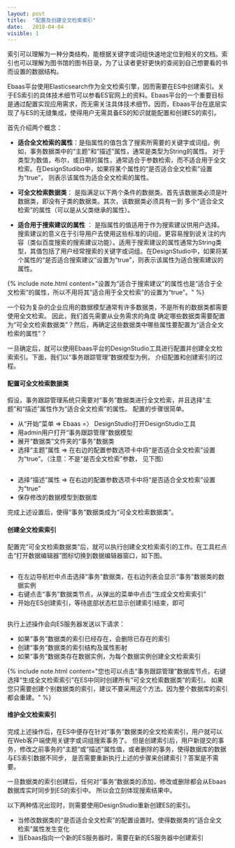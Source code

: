```yaml
---
layout: post
title:  "配置及创建全文检索索引"
date:   2018-04-04
visible: 1
---
```


索引可以理解为一种分类结构，能根据关键字或词组快速地定位到相关的文档。索引也可以理解为图书馆的图书目录，为了让读者更好更快的查阅到自己想要看的书而设置的数据结构。

Ebaas平台使用Elasticsearch作为全文检索引擎，因而需要在ES中创建索引。关于ES索引的具体技术细节可以参看ES官网上的资料。Ebaas平台的一个重要目标是通过配置实现应用需求，而无需关注具体技术细节。因而，Ebaas平台在底层实现了与ES的无缝集成，使得用户无需具备ES的知识就能配置和创建ES的索引。

首先介绍两个概念：

* <b>适合全文检索的属性</b>：是指属性的值包含了搜索所需要的关键字或词组。例如，事务数据类中的“主题”和“描述”属性，通常是类型为String的属性。
对于类型为数值，布尔，或日期的属性，通常适合于参数检索，而不适合用于全文检索。在DesignStudibo中，如果将某个属性的“是否适合全文检索”设置为“true”，
则表示该属性为适合全文检索的属性。

* <b>可全文检索数据类</b>： 是指满足以下两个条件的数据类。首先该数据类必须是叶数据类，即没有子类的数据类。其次，该数据类必须具有一到
多个“适合全文检索”的属性（可以是从父类继承的属性）。

* <b>适合用于搜索建议的属性</b> ： 是指属性的值适用于作为搜索建议供用户选择。搜索建议的意义在于引导用户去使用这些标准的词组，更容易搜到说关注的内容（类似百度搜索的搜索建议功能）。适用于搜索建议的属性通常为String类型，其值包括了用户经常搜索的关键字或词组。在DesignStudio中，如果将某个属性的“是否适合搜索建议”设置为“true”，则表示该属性为适合搜索建议的属性。

{% include note.html content="设置为“适合于搜索建议”的属性也是“适合于全文检索”的属性，所以不用将其“适合用于全文检索”的设置为“true”。" %}

一个较为复杂的企业应用的数据模型通常有许多数据类，不是所有的数据类都需要使用全文检索。 因此，我们首先需要从业务需求的角度
确定哪些数据类需要配置为“可全文检索数据类”？然后，再确定这些数据类中哪些属性要配置为“适合全文检索的属性”？

一旦确定后，就可以使用Ebaas平台的DesignStudio工具进行配置并创建全文检索索引。下面，我们以“事务跟踪管理”数据模型为例，
介绍配置和创建索引的过程。

#### 配置可全文检索数据类

假设，事务跟踪管理系统只需要对“事务”数据类进行全文检索，并且选择“主题”和“描述”属性作为“适合全文检索”的属性。
配置的步骤很简单。

* 从“开始”菜单 => Ebaas =〉 DesignStudio打开DesignStudio工具
* 用admin用户打开“事务跟踪管理”数据模型
* 展开“数据类”文件夹的“事务”数据类
* 选择“主题”属性 => 在右边的配置参数选项卡中将“是否适合全文检索”设置为“true”。（注意：不是“是否全文检索”参数， 见下图）

<img src="{{'/assets/img/2018-4-4-配置适合全文检索属性.png' | prepend: site.baseurl }}" alt="">

* 选择“描述”属性 => 在右边的配置参数选项卡中将“是否适合全文检索”设置为“true”
* 保存修改的数据模型到数据库

完成上述设置后，使得“事务”数据类成为“可全文检索数据类”。

#### 创建全文检索索引

配置完“可全文检索数据类”后，就可以执行创建全文检索索引的工作。在工具栏点击“打开数据编辑器”图标切换到数据编辑器窗口，如下图。

<img src="{{'/assets/img/2018-4-4-打开数据编辑器.png' | prepend: site.baseurl }}" alt="">

* 在左边导航栏中点击选择“事务”数据类，在右边列表会显示“事务”数据类的数据实例
* 右键点击“事务”数据类节点，从弹出的菜单中点击“生成全文检索索引”
* 开始在ES创建索引，等待底部状态栏显示创建索引结束，即可

<img src="{{'/assets/img/2018-4-4-生成全文检索.png' | prepend: site.baseurl }}" alt="">

执行上述操作会向ES服务器发送以下请求：

* 如果“事务”数据类的索引已经存在，会删除已存在的索引
* 创建“事务”数据类的索引结构及属性影射
* 如果“事务”数据类存在数据实例，为每个数据实例创建全文检索索引

{% include note.html content="您也可以点击“事务跟踪管理”数据库节点，右键选择“生成全文检索索引”在ES中同时创建所有“可全文检索数据类”的索引。
如果您只需要创建个别数据类的索引，建议不要采用这个方法。因为整个数据库的索引都会重建。" %}


#### 维护全文检索索引

完成上述操作后，在ES中便存在针对“事务”数据类的全文检索索引，用户就可以在Web客户端使用关键字或词组搜索事务了。
但是创建索引后，用户新提交的事务，修改之前事务的“主题”或“描述”属性值，或者删除的事务，使得数据库的数据与ES索引数据不同步，
是否需要重新执行上述的步骤来创建索引？答案是不需要。

一旦数据类的索引创建后，任何对“事务”数据类的添加，修改或删除都会从Ebaas数据库实时同步到ES的索引中。
所以会立刻体现搜索结果中。

以下两种情况出现时，则需要使用DesignStudio重新创建ES的索引。

* 当修改数据类的“是否适合全文检索”的配置设置时。使得数据类的“适合全文检索”属性发生变化
* 当Ebaas指向一个新的ES服务器时，需要在新的ES服务器中创建索引
